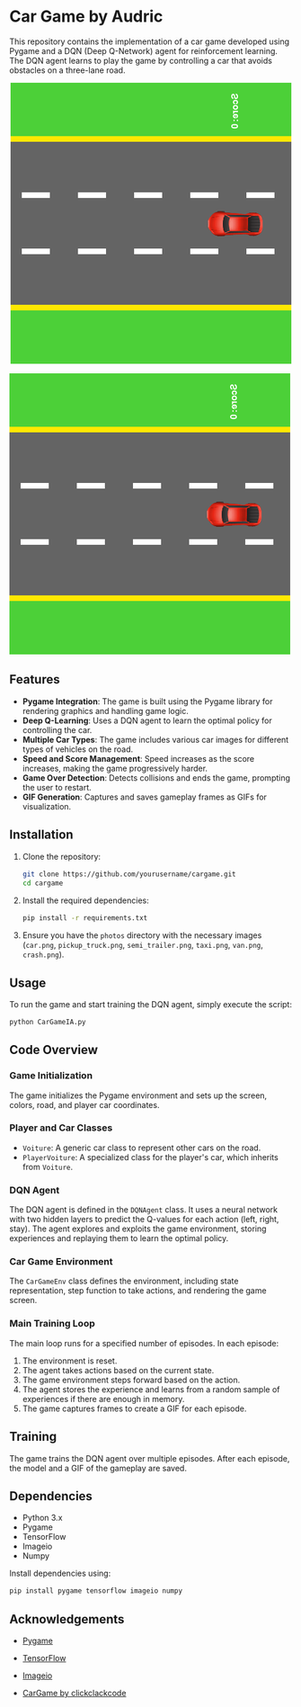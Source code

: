 # Car Game by Audric

This repository contains the implementation of a car game developed using Pygame and a DQN (Deep Q-Network) agent for reinforcement learning. The DQN agent learns to play the game by controlling a car that avoids obstacles on a three-lane road.

<p align="center">
  <img src="gif/training_episode_3.gif" alt="Gif of CarGame">
</p>

![Gif of CarGame](gif/training_episode_3.gif)
## Features

- **Pygame Integration**: The game is built using the Pygame library for rendering graphics and handling game logic.
- **Deep Q-Learning**: Uses a DQN agent to learn the optimal policy for controlling the car.
- **Multiple Car Types**: The game includes various car images for different types of vehicles on the road.
- **Speed and Score Management**: Speed increases as the score increases, making the game progressively harder.
- **Game Over Detection**: Detects collisions and ends the game, prompting the user to restart.
- **GIF Generation**: Captures and saves gameplay frames as GIFs for visualization.

## Installation

1. Clone the repository:
    ```bash
    git clone https://github.com/yourusername/cargame.git
    cd cargame
    ```

2. Install the required dependencies:
    ```bash
    pip install -r requirements.txt
    ```

3. Ensure you have the `photos` directory with the necessary images (`car.png`, `pickup_truck.png`, `semi_trailer.png`, `taxi.png`, `van.png`, `crash.png`).

## Usage

To run the game and start training the DQN agent, simply execute the script:

```bash
python CarGameIA.py
```

## Code Overview

### Game Initialization

The game initializes the Pygame environment and sets up the screen, colors, road, and player car coordinates.

### Player and Car Classes

- `Voiture`: A generic car class to represent other cars on the road.
- `PlayerVoiture`: A specialized class for the player's car, which inherits from `Voiture`.

### DQN Agent

The DQN agent is defined in the `DQNAgent` class. It uses a neural network with two hidden layers to predict the Q-values for each action (left, right, stay). The agent explores and exploits the game environment, storing experiences and replaying them to learn the optimal policy.

### Car Game Environment

The `CarGameEnv` class defines the environment, including state representation, step function to take actions, and rendering the game screen.

### Main Training Loop

The main loop runs for a specified number of episodes. In each episode:
1. The environment is reset.
2. The agent takes actions based on the current state.
3. The game environment steps forward based on the action.
4. The agent stores the experience and learns from a random sample of experiences if there are enough in memory.
5. The game captures frames to create a GIF for each episode.

## Training

The game trains the DQN agent over multiple episodes. After each episode, the model and a GIF of the gameplay are saved.

## Dependencies

- Python 3.x
- Pygame
- TensorFlow
- Imageio
- Numpy

Install dependencies using:
```bash
pip install pygame tensorflow imageio numpy
```

## Acknowledgements

- [Pygame](https://www.pygame.org/)
- [TensorFlow](https://www.tensorflow.org/)
- [Imageio](https://imageio.github.io/)

- [CarGame by clickclackcode](https://github.com/clickclackcode/python-car-game.git)